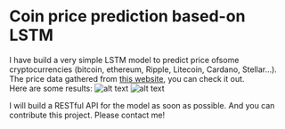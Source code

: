 # Coin price prediction based-on LSTM 
I have build a very simple LSTM model to predict price ofsome cryptocurrencies (bitcoin, ethereum, Ripple, Litecoin, Cardano, Stellar...). The price data gathered from [this website](https://coinmarketcap.com/), you can check it out. <br/>
Here are some results:
![alt text](https://github.com/kcsmta/LSTM_Coin_Prediction/blob/master/bitcoin.png)
![alt text](https://github.com/kcsmta/LSTM_Coin_Prediction/blob/master/Ethereum.png)

I will build a RESTful API for the model as soon as possible. And you can contribute this project. Please contact me!
